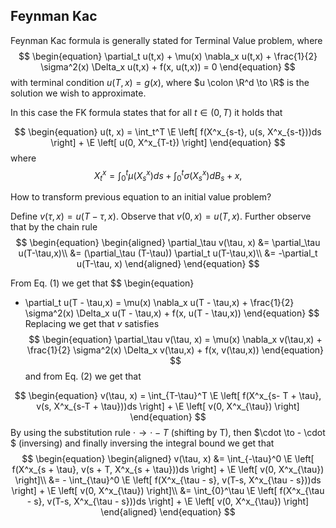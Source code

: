 ## Feynman Kac

Feynman Kac formula is generally stated for Terminal Value problem, where
$$
\begin{equation}
\partial_t u(t,x) + \mu(x) \nabla_x u(t,x) + \frac{1}{2} \sigma^2(x) \Delta_x u(t,x) + f(x, u(t,x))  = 0
\end{equation}
$$
with terminal condition $u(T, x) = g(x)$, where $u \colon \R^d \to \R$ is the solution we wish to approximate. 

In this case the FK formula states that for all $t \in (0,T)$ it holds that

$$
\begin{equation}
u(t, x) = \int_t^T \E \left[ f(X^x_{s-t}, u(s, X^x_{s-t}))ds \right] + \E \left[ u(0, X^x_{T-t}) \right]
\end{equation}
$$
where 
$$
\begin{equation}
X_t^x = \int_0^t \mu(X_s^x)ds + \int_0^t\sigma(X_s^x)dB_s + x,
\end{equation}
$$



How to transform previous equation to an initial value problem?

Define $v(\tau, x) = u(T-\tau, x)$. Observe that $v(0,x) = u(T,x)$. Further observe that by the chain rule
$$
\begin{equation}
\begin{aligned}
\partial_\tau v(\tau, x) &= \partial_\tau u(T-\tau,x)\\
                        &= (\partial_\tau (T-\tau)) \partial_t u(T-\tau,x)\\
                        &= -\partial_t u(T-\tau, x)
\end{aligned}
\end{equation}
$$

From Eq. (1) we get that 
$$
\begin{equation}
- \partial_t u(T - \tau,x) = \mu(x) \nabla_x u(T - \tau,x) + \frac{1}{2} \sigma^2(x) \Delta_x u(T - \tau,x) + f(x, u(T - \tau,x)) 
\end{equation}
$$
Replacing we get that $v$ satisfies
$$
\begin{equation}
\partial_\tau v(\tau, x) = \mu(x) \nabla_x v(\tau,x) + \frac{1}{2} \sigma^2(x) \Delta_x v(\tau,x) + f(x, v(\tau,x)) 
\end{equation}
$$
and from Eq. (2) we get that

$$
\begin{equation}
v(\tau, x) = \int_{T-\tau}^T \E \left[ f(X^x_{s- T + \tau}, v(s, X^x_{s-T + \tau}))ds \right] + \E \left[ v(0, X^x_{\tau}) \right]
\end{equation}
$$
By using the substitution rule $\cdot \to \cdot -T$ (shifting by T), then $\cdot \to - \cdot $ (inversing) and finally inversing the integral bound we get that 
$$
\begin{equation}
\begin{aligned}
v(\tau, x) &= \int_{-\tau}^0 \E \left[ f(X^x_{s + \tau}, v(s + T, X^x_{s + \tau}))ds \right] + \E \left[ v(0, X^x_{\tau}) \right]\\
            &= - \int_{\tau}^0 \E \left[ f(X^x_{\tau - s}, v(T-s, X^x_{\tau - s}))ds \right] + \E \left[ v(0, X^x_{\tau}) \right]\\
            &= \int_{0}^\tau \E \left[ f(X^x_{\tau - s}, v(T-s, X^x_{\tau - s}))ds \right] + \E \left[ v(0, X^x_{\tau}) \right]
\end{aligned}
\end{equation}
$$
